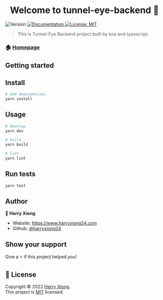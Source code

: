 <h1 align="center">Welcome to tunnel-eye-backend 👋</h1>
<p>
  <img alt="Version" src="https://img.shields.io/badge/version-1.0.0-blue.svg?cacheSeconds=2592000" />
  <a href="https://github.com/HarryXiong24/TunnelEye-Backend/blob/master/README.md" target="_blank">
    <img alt="Documentation" src="https://img.shields.io/badge/documentation-yes-brightgreen.svg" />
  </a>
  <a href="https://github.com/HarryXiong24/TunnelEye-Backend/blob/master/README.md" target="_blank">
    <img alt="License: MIT" src="https://img.shields.io/badge/License-MIT-yellow.svg" />
  </a>
</p>

> This is Tunnel-Eye Backend project built by koa and typescript.

### 🏠 [Homepage](https://github.com/HarryXiong24/TunnelEye-Backend)

## Getting started

## Install

```sh
# add dependencies
yarn install
```

## Usage

```sh
# develop
yarn dev

# build
yarn build

# lint
yarn lint
```

## Run tests

```sh
yarn test
```

## Author

👤 **Harry Xiong**

- Website: <https://www.harryxiong24.com>
- Github: [@harryxiong24](https://github.com/harryxiong24)

## Show your support

Give a ⭐️ if this project helped you!

## 📝 License

Copyright © 2022 [Harry Xiong](https://github.com/harryxiong24).<br />
This project is [MIT](https://github.com/HarryXiong24/TunnelEye-Backend/blob/master/README.md) licensed.
